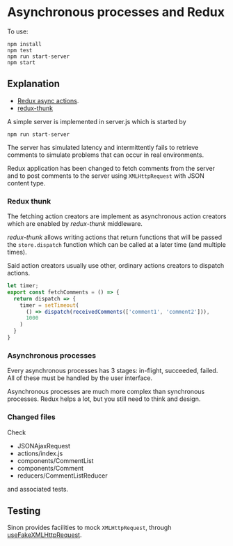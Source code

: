 # Asynchronous processes and Redux

To use:
```
npm install
npm test
npm run start-server
npm start
```

## Explanation

* [Redux async actions](http://redux.js.org/docs/advanced/AsyncActions.html).
* [redux-thunk](https://github.com/gaearon/redux-thunk)

A simple server is implemented in server.js which is started by 
```
npm run start-server
```

The server has simulated latency and intermittently fails to retrieve comments
to simulate problems that can occur in real environments.

Redux application has been changed to fetch comments from the server and to
post comments to the server using `XMLHttpRequest` with JSON content type.

### Redux thunk

The fetching action creators are implement as asynchronous action creators
which are enabled by _redux-thunk_ middleware.

_redux-thunk_ allows writing actions that return functions that will be passed
the `store.dispatch` function which can be called at a later time (and multiple
times).

Said action creators usually use other, ordinary actions creators to dispatch
actions.

```js
let timer;
export const fetchComments = () => {
  return dispatch => {
    timer = setTimeout(
      () => dispatch(receivedComments(['comment1', 'comment2'])),
      1000
    )
  }
}
```

### Asynchronous processes

Every asynchronous processes has 3 stages: in-flight, succeeded, failed. All of
these must be handled by the user interface.

Asynchronous processes are much more complex than synchronous processes.
Redux helps a lot, but you still need to think and design.

### Changed files

Check
* JSONAjaxRequest
* actions/index.js
* components/CommentList
* components/Comment
* reducers/CommentListReducer

and associated tests.

## Testing

Sinon provides facilities to mock `XMLHttpRequest`, through
[useFakeXMLHttpRequest](http://sinonjs.org/releases/v2.1.0/fake-xhr-and-server/).
